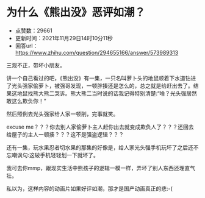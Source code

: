 # 为什么《熊出没》恶评如潮？
- 点赞数：29661
- 更新时间：2021年11月29日14时10分11秒
- 回答url：https://www.zhihu.com/question/294655166/answer/573989313
<body>
 <p data-pid="QZqrdoLw">三观不正，带坏小朋友。</p>
 <p data-pid="Te0PbY3n">讲一个自己看过的吧，《熊出没》有一集，一只名叫萝卜头的地鼠顺着下水道钻进了光头强家偷萝卜，被强哥发现，一顿胖揍还是怎么的，总之就是给赶出去了。结果这地鼠找熊大熊二哭诉。熊大熊二当时说的话我记得特别清楚:“啥？光头强居然敢这么欺负你！”</p>
 <p data-pid="iZeYE6bM">然后照例去光头强家给人家一顿削，完事就笑。</p>
 <p data-pid="2hML3UjP">excuse me？？？你去别人家偷萝卜主人赶你出去就变成欺负人了？？？还回去给屋子的主人一顿揍？？？这不是强盗逻辑？？？</p>
 <p data-pid="sbsZUFTj">还有一集，玩水果忍者切水果的那集的好像是，给人家光头强手机玩坏了之后还不忘嘲讽句:这破手机轻轻划一下就坏了。</p>
 <p data-pid="U_ceZuq7">我可去你mmp，跟现实生活中熊孩子的逻辑一模一样，弄坏了别人东西还理直气壮。</p>
 <p data-pid="bS4nrLku">私以为，这样内容的动画片如果好评如潮，那才是国产动画真正的悲:-(</p>
</body>